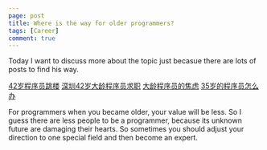```yaml
---
page: post
title: Where is the way for older programmers?
tags: [Career]
comment: true
---
```


Today I want to discuss more about the topic just becasue there are lots of posts to find his way.

[42岁程序员跳楼](https://www.v2ex.com/t/448512)
[深圳42岁大龄程序员求职](https://www.v2ex.com/t/663157)
[大龄程序员的焦虑](https://www.v2ex.com/t/559384)
[35岁的程序员怎么办](https://www.v2ex.com/t/417488)

For programmers when you became older, your value will be less. 
So I guess there are less people to be a programmer, because its unknown future are damaging their hearts.
So sometimes you should adjust your direction to one special field and then become an expert.

